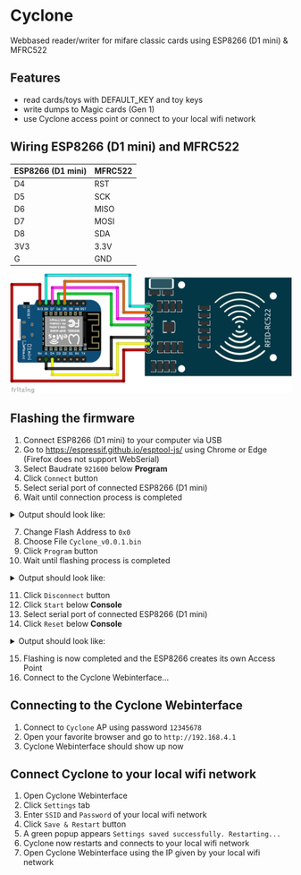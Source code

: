 # Cyclone
Webbased reader/writer for mifare classic cards using ESP8266 (D1 mini) &amp; MFRC522

## Features
- read cards/toys with DEFAULT_KEY and toy keys
- write dumps to Magic cards (Gen 1)
- use Cyclone access point or connect to your local wifi network

## Wiring ESP8266 (D1 mini) and MFRC522 
| ESP8266 (D1 mini) | MFRC522 |
| -------- | ------- |
| D4 | RST |
| D5 | SCK |
| D6 | MISO |
| D7 | MOSI |
| D8 | SDA |
| 3V3 | 3.3V |
| G | GND |


![Wiring](docs/images/wiring.png)

## Flashing the firmware
1. Connect ESP8266 (D1 mini) to your computer via USB
2. Go to https://espressif.github.io/esptool-js/ using Chrome or Edge (Firefox does not support WebSerial)
3. Select Baudrate `921600` below **Program**
4. Click `Connect` button
5. Select serial port of connected ESP8266 (D1 mini)
6. Wait until connection process is completed
<details><summary>Output should look like:</summary>

 ```
esptool.js
Serial port WebSerial VendorID 0xXXXX ProductID 0xXXXX
Connecting....
Detecting chip type... ESP8266
Chip is ESP8266EX
Features: WiFi
Crystal is 26MHz
MAC: xx:xx:xx:xx:xx:xx
Uploading stub...
Running stub...
Stub running...
Changing baudrate to 921600
Changed
```
</details>

7. Change Flash Address to `0x0`
8. Choose File `Cyclone_v0.0.1.bin`
9. Click `Program` button
10. Wait until flashing process is completed
<details><summary>Output should look like:</summary>

 ```
Warning: Image file at 0x0 doesn't look like an image file, so not changing any flash settings.
Compressed 4169728 bytes to 761690...
Writing at 0x0... (2%)
Writing at 0x5cee... (4%)
Writing at 0xbb8e... (6%)
Writing at 0x11981... (8%)
Writing at 0x17290... (10%)
Writing at 0x1d06e... (12%)
Writing at 0x22494... (14%)
Writing at 0x27cfa... (17%)
Writing at 0x2d0bd... (19%)
Writing at 0x32089... (21%)
Writing at 0x37174... (23%)
Writing at 0x3c97c... (25%)
Writing at 0x4202d... (27%)
Writing at 0x47417... (29%)
Writing at 0x4ca51... (31%)
Writing at 0x53209... (34%)
Writing at 0x58b49... (36%)
Writing at 0x303768... (38%)
Writing at 0x308f0a... (40%)
Writing at 0x30f00b... (42%)
Writing at 0x314bf3... (44%)
Writing at 0x31a927... (46%)
Writing at 0x3204a9... (48%)
Writing at 0x325d7e... (51%)
Writing at 0x32dde8... (53%)
Writing at 0x337744... (55%)
Writing at 0x33fbd5... (57%)
Writing at 0x349541... (59%)
Writing at 0x352d35... (61%)
Writing at 0x35cf77... (63%)
Writing at 0x367911... (65%)
Writing at 0x371b1b... (68%)
Writing at 0x37a54d... (70%)
Writing at 0x382fdc... (72%)
Writing at 0x38bbf1... (74%)
Writing at 0x394707... (76%)
Writing at 0x39cb42... (78%)
Writing at 0x3a5547... (80%)
Writing at 0x3ad9b5... (82%)
Writing at 0x3b58fa... (85%)
Writing at 0x3bdbcd... (87%)
Writing at 0x3c64f9... (89%)
Writing at 0x3d48bb... (91%)
Writing at 0x3e0bbe... (93%)
Writing at 0x3ea420... (95%)
Writing at 0x3f0b8b... (97%)
Writing at 0x3f6abf... (100%)
Wrote 4169728 bytes (761690 compressed) at 0x0 in 29.295 seconds.
Hash of data verified.
Leaving...
```
</details>

11. Click `Disconnect` button
12. Click `Start` below **Console**
13. Select serial port of connected ESP8266 (D1 mini)
14. Click `Reset` below **Console**
<details><summary>Output should look like:</summary>

```
Started!
Failed to open config file: /config.json
Setting AP (Access Point)…
AP IP address: 192.168.4.1
```
</details>

15. Flashing is now completed and the ESP8266 creates its own Access Point
16. Connect to the Cyclone Webinterface...

## Connecting to the Cyclone Webinterface
1. Connect to `Cyclone` AP using password `12345678`
2. Open your favorite browser and go to `http://192.168.4.1`
3. Cyclone Webinterface should show up now

## Connect Cyclone to your local wifi network
1. Open Cyclone Webinterface
2. Click `Settings` tab
3. Enter `SSID` and `Password` of your local wifi network
4. Click `Save & Restart` button
5. A green popup appears `Settings saved successfully. Restarting...`
6. Cyclone now restarts and connects to your local wifi network
7. Open Cyclone Webinterface using the IP given by your local wifi network
